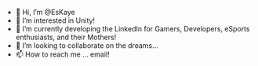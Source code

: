 - 👋 Hi, I’m @EsKaye
- 👀 I’m interested in Unity!
- 🌱 I’m currently developing the LinkedIn for Gamers, Developers, eSports enthusiasts, and their Mothers!
- 💞️ I’m looking to collaborate on the dreams...
- 📫 How to reach me ... email!

<!---
EsKaye/EsKaye is a ✨ special ✨ repository because its `README.md` (this file) appears on your GitHub profile.
You can click the Preview link to take a look at your changes.
--->
